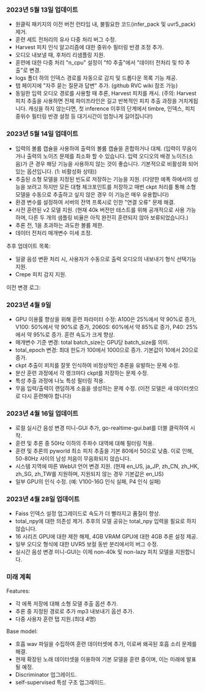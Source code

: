 ### 2023년 5월 13일 업데이트

- 원클릭 패키지의 이전 버전 런타임 내, 불필요한 코드(infer_pack 및 uvr5_pack) 제거.
- 훈련 세트 전처리의 유사 다중 처리 버그 수정.
- Harvest 피치 인식 알고리즘에 대한 중위수 필터링 반경 조정 추가.
- 오디오 내보낼 때, 후처리 리샘플링 지원.
- 훈련에 대한 다중 처리 "n_cpu" 설정이 "f0 추출"에서 "데이터 전처리 및 f0 추출"로 변경.
- logs 폴더 하의 인덱스 경로를 자동으로 감지 및 드롭다운 목록 기능 제공.
- 탭 페이지에 "자주 묻는 질문과 답변" 추가. (github RVC wiki 참조 가능)
- 동일한 입력 오디오 경로를 사용할 때 추론, Harvest 피치를 캐시.
  (주의: Harvest 피치 추출을 사용하면 전체 파이프라인은 길고 반복적인 피치 추출 과정을 거치게됩니다. 캐싱을 하지 않는다면, 첫 inference 이후의 단계에서 timbre, 인덱스, 피치 중위수 필터링 반경 설정 등 대기시간이 엄청나게 길어집니다!)

### 2023년 5월 14일 업데이트

- 입력의 볼륨 캡슐을 사용하여 출력의 볼륨 캡슐을 혼합하거나 대체. (입력이 무음이거나 출력의 노이즈 문제를 최소화 할 수 있습니다. 입력 오디오의 배경 노이즈(소음)가 큰 경우 해당 기능을 사용하지 않는 것이 좋습니다. 기본적으로 비활성화 되어있는 옵션입니다. (1: 비활성화 상태))
- 추출된 소형 모델을 지정된 빈도로 저장하는 기능을 지원. (다양한 에폭 하에서의 성능을 보려고 하지만 모든 대형 체크포인트를 저장하고 매번 ckpt 처리를 통해 소형 모델을 수동으로 추출하고 싶지 않은 경우 이 기능은 매우 유용합니다)
- 환경 변수를 설정하여 서버의 전역 프록시로 인한 "연결 오류" 문제 해결.
- 사전 훈련된 v2 모델 지원. (현재 40k 버전만 테스트를 위해 공개적으로 사용 가능하며, 다른 두 개의 샘플링 비율은 아직 완전히 훈련되지 않아 보류되었습니다.)
- 추론 전, 1을 초과하는 과도한 볼륨 제한.
- 데이터 전처리 매개변수 미세 조정.

추후 업데이트 목록:

- 일괄 음성 변환 처리 시, 사용자가 수동으로 출력 오디오의 내보내기 형식 선택기능 지원.
- Crepe 피치 감지 지원.

이전 변경 로그:

### 2023년 4월 9일

- GPU 이용률 향상을 위해 훈련 파라미터 수정: A100은 25%에서 약 90%로 증가, V100: 50%에서 약 90%로 증가, 2060S: 60%에서 약 85%로 증가, P40: 25%에서 약 95%로 증가.
  훈련 속도가 크게 향상.
- 매개변수 기준 변경: total batch_size는 GPU당 batch_size를 의미.
- total_epoch 변경: 최대 한도가 100에서 1000으로 증가. 기본값이 10에서 20으로 증가.
- ckpt 추출이 피치를 잘못 인식하여 비정상적인 추론을 유발하는 문제 수정.
- 분산 훈련 과정에서 각 랭크마다 ckpt를 저장하는 문제 수정.
- 특성 추출 과정에 나노 특성 필터링 적용.
- 무음 입력/출력이 랜덤하게 소음을 생성하는 문제 수정. (이전 모델은 새 데이터셋으로 다시 훈련해야 합니다)

### 2023년 4월 16일 업데이트

- 로컬 실시간 음성 변경 미니-GUI 추가, go-realtime-gui.bat를 더블 클릭하여 시작.
- 훈련 및 추론 중 50Hz 이하의 주파수 대역에 대해 필터링 적용.
- 훈련 및 추론의 pyworld 최소 피치 추출을 기본 80에서 50으로 낮춤. 이로 인해, 50-80Hz 사이의 남성 저음이 무음화되지 않습니다.
- 시스템 지역에 따른 WebUI 언어 변경 지원. (현재 en_US, ja_JP, zh_CN, zh_HK, zh_SG, zh_TW를 지원하며, 지원되지 않는 경우 기본값은 en_US)
- 일부 GPU의 인식 수정. (예: V100-16G 인식 실패, P4 인식 실패)

### 2023년 4월 28일 업데이트

- Faiss 인덱스 설정 업그레이드로 속도가 더 빨라지고 품질이 향상.
- total_npy에 대한 의존성 제거. 추후의 모델 공유는 total_npy 입력을 필요로 하지 않습니다.
- 16 시리즈 GPU에 대한 제한 해제, 4GB VRAM GPU에 대한 4GB 추론 설정 제공.
- 일부 오디오 형식에 대한 UVR5 보컬 동반 분리에서의 버그 수정.
- 실시간 음성 변경 미니-GUI는 이제 non-40k 및 non-lazy 피치 모델을 지원합니다.

### 미래 계획

Features:

- 각 에폭 저장에 대해 소형 모델 추출 옵션 추가.
- 추론 중 지정된 경로로 추가 mp3 내보내기 옵션 추가.
- 다중 사용자 훈련 탭 지원.(최대 4명)

Base model:

- 호흡 wav 파일을 수집하여 훈련 데이터셋에 추가, 이로써 왜곡된 호흡 소리 문제를 해결.
- 현재 확장된 노래 데이터셋을 이용하여 기본 모델을 훈련 중이며, 이는 미래에 발표될 예정.
- Discriminator 업그레이드.
- self-supervised 특성 구조 업그레이드.
